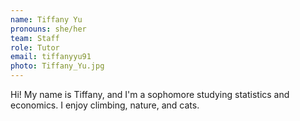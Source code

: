 ```yaml
---
name: Tiffany Yu
pronouns: she/her
team: Staff
role: Tutor
email: tiffanyyu91
photo: Tiffany_Yu.jpg
---
```


Hi! My name is Tiffany, and I'm a sophomore studying statistics and economics. I enjoy climbing, nature, and cats. 